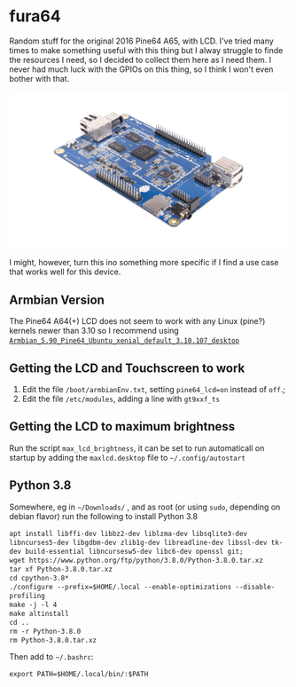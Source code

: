 # fura64
Random stuff for the original 2016 Pine64 A65, with LCD. 
I've tried many times to make something useful with this thing but I alway struggle to finde the resources I need, so I decided to collect them here as I need them.
I never had much luck with the GPIOs on this thing, so I think I won't even bother with that. 

![A64 Board](pine64.png)


I might, however, turn this ino something more specific if I find a use case that works well for this device. 

## Armbian Version
The Pine64 A64(+) LCD does not seem to work with any Linux (pine?) kernels newer than 3.10 so I recommend using [`Armbian_5.90_Pine64_Ubuntu_xenial_default_3.10.107_desktop`](https://archive.armbian.com/pine64/archive/Armbian_5.90_Pine64_Ubuntu_xenial_default_3.10.107_desktop.7z )

## Getting the LCD and Touchscreen to work
1. Edit the file `/boot/armbianEnv.txt`, setting `pine64_lcd=on` instead of `off`.;
2. Edit the file `/etc/modules`, adding a line with `gt9xxf_ts` 

## Getting the LCD to maximum brightness
Run the script `max_lcd_brightness`, it can be set to run automaticall on startup by adding the `maxlcd.desktop` file to `~/.config/autostart`

## Python 3.8
Somewhere, eg in `~/Downloads/` , and as root (or using `sudo`, depending on debian flavor) run the following to install Python 3.8
```
apt install libffi-dev libbz2-dev liblzma-dev libsqlite3-dev libncurses5-dev libgdbm-dev zlib1g-dev libreadline-dev libssl-dev tk-dev build-essential libncursesw5-dev libc6-dev openssl git;
wget https://www.python.org/ftp/python/3.8.0/Python-3.8.0.tar.xz
tar xf Python-3.8.0.tar.xz
cd cpython-3.8*
./configure --prefix=$HOME/.local --enable-optimizations --disable-profiling
make -j -l 4
make altinstall
cd ..
rm -r Python-3.8.0
rm Python-3.8.0.tar.xz
```

Then add to `~/.bashrc`:
```
export PATH=$HOME/.local/bin/:$PATH
```






